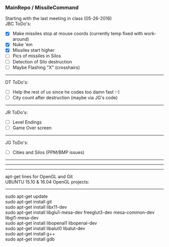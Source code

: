 ### MainRepo / MissileCommand

Starting with the last meeting in class (05-26-2016)  
JBC ToDo's: 
- [x] Make missiles stop at mouse coords (currently temp fixed with work-around)
- [x] Nuke 'em  
- [x] Missiles start higher 
- [ ] Pics of missiles in Silos  
- [ ] Detection of Silo destruction  
- [ ] Maybe Flashing "X" (crosshairs)  

--------------------------------------------
DT ToDo's: 
- [ ] Help the rest of us since he codes too damn fast :-)
- [ ] City count after destruction (maybe via JG's code)

--------------------------------------------
JR ToDo's: 
- [ ] Level Endings
- [ ] Game Over screen

--------------------------------------------
JG ToDo's: 
- [ ] Cities and Silos (PPM/BMP issues)

--------------------------------------------
--------------------------------------------
--------------------------------------------

apt-get lines for OpenGL and Git  
UBUNTU 15.10 & 16.04 OpenGL projects:

--------------------------------------------  
sudo apt-get update  
sudo apt-get install git  
sudo apt-get install libx11-dev  
sudo apt-get install libglu1-mesa-dev freeglut3-dev mesa-common-dev libgl1-mesa-dev  
sudo apt-get install libopenal1 libopenal-dev  
sudo apt-get install libalut0 libalut-dev  
sudo apt-get install g++  
sudo apt-get install gdb  

